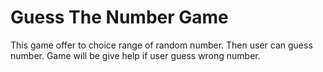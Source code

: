 # Guess The Number Game

This game offer to choice range of random number.
Then user can guess number.
Game will be give help if user guess wrong number.

